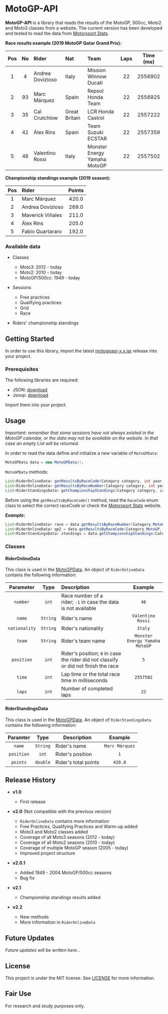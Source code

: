 # MotoGP-API

**MotoGP-API** is a library that reads the results of the MotoGP, 500cc, Moto2 and Moto3 classes from a website. 
The current version has been developed and tested to read the data from [Motorsport Stats](https://results.motorsportstats.com/series/motogp/).

**Race results example (2019 MotoGP Qatar Grand Prix):**

| Pos | No  | Rider            | Nat           | Team                         | Laps | Time (ms) |
|:---:|:---:|:---------------- |:------------- |:---------------------------- |:----:|:---------:|
| 1   | 4   | Andrea Dovizioso | Italy         | Mission Winnow Ducati        | 22   | 2556902   |
| 2   | 93  | Marc Márquez     | Spain         | Repsol Honda Team            | 22   | 2556925   |
| 3   | 35  | Cal Crutchlow    | Great Britain | LCR Honda Castrol            | 22   | 2557222   |
| 4   | 42  | Álex Rins        | Spain         | Team Suzuki ECSTAR           | 22   | 2557359   |
| 5   | 46  | Valentino Rossi  | Italy         | Monster Energy Yamaha MotoGP | 22   | 2557502   |

**Championship standings example (2019 season):**

| Pos | Rider            | Points |
|:---:|:---------------- |:------:|
| 1   | Marc Márquez     | 420.0  |
| 2   | Andrea Dovizioso | 269.0  |
| 3   | Maverick Viñales | 211.0  |
| 4   | Álex Rins        | 205.0  |
| 5   | Fabio Quartararo | 192.0  |

### Available data

* Classes
  
  * Moto3: 2012 - today
  * Moto2: 2010 - today
  * MotoGP/500cc: 1949 - today

* Sessions
  
  * Free practices
  * Qualifying practices
  * Grid
  * Race

* Riders' championship standings

## Getting Started

In order to use this library, import the latest [motogpapi-x.x.jar](https://github.com/ParsaD23/MotoGP-API/releases) release into your project.

### Prerequisites

The following libraries are required:

* JSON: [download](https://repo1.maven.org/maven2/org/json/json/20190722/json-20190722.jar)
* Jsoup: [download](https://jsoup.org/packages/jsoup-1.13.1.jar)

Import them into your project.

## Usage

*Important: remember that some sessions have not always existed in the MotoGP calendar, or the data may not be available on the website. 
In that case an empty List will be returned.*

In order to read the data define and initialize a new variable of `MotoGPData`:

```java
MotoGPData data = new MotoGPData();
```

`MotoGPData` methods:

```java
List<RiderOnlineData> getResultsByRaceCode(Category category, int year, RaceCode raceCode, Session session);
List<RiderOnlineData> getResultsByRaceNumber(Category category, int year, int raceNumber, Session session);
List<RiderStandingsData> getChampionshipStandings(Category category, int year);
```

Before using the `getResultsByRaceCode()` method, read the `RaceCode` enum class to select the correct raceCode or check the [Motorsport Stats](https://results.motorsportstats.com/series/motogp/) website.

***Example:***

```java
List<RiderOnlineData> race = data.getResultsByRaceNumber(Category.MotoGP, 2019, 1, Session.RACE);
List<RiderOnlineData> qp2 = data.getResultsByRaceCode(Category.MotoGP, 2019, RaceCode.QAT, Session.QP2)
List<RiderStandingsData> standings = data.getChampionshipStandings(Category.MotoGP, 2019);
```

### Classes

#### RiderOnlineData

This class is used in the [MotoGPData](https://github.com/ParsaD23/MotoGP-API#motogpdata).
An object of `RiderOnlineData` contains the following information:

| Parameter     | Type     | Description                                                                         | Example                        |
|:-------------:|:--------:|:----------------------------------------------------------------------------------- |:------------------------------:|
| `number`      | `int`    | Race number of a rider; `-1` in case the data is not available                      | `46`                           |
| `name`        | `String` | Rider's name                                                                        | `Valentino Rossi`              |
| `nationality` | `String` | Rider's nationality                                                                 | `Italy`                        |
| `team`        | `String` | Rider's team name                                                                   | `Monster Energy Yamaha MotoGP` |
| `position`    | `int`    | Rider's position; `0` in case the rider did not classify or did not finish the race | `5`                            |
| `time`        | `int`    | Lap time or the total race time in milliseconds                                     | `2557502`                      |
| `laps`        | `int`    | Number of completed laps                                                            | `22`                           |

#### RiderStandingsData

This class is used in the [MotoGPData](https://github.com/ParsaD23/MotoGP-API#motogpdata).
An object of `RiderStandingsData` contains the following information:

| Paramter   | Type     | Description          | Example        |
|:----------:|:--------:| -------------------- |:--------------:|
| `name`     | `String` | Rider's name         | `Marc Márquez` |
| `position` | `int`    | Rider's position     | `1`            |
| `points`   | `double` | Rider's total points | `420.0`        |

## Release History

* **v1.0**
  
  * First release

* **v2.0** (Not compatible with the previous version)
  
  * `RiderOnlineData` contains more information
  * Free Practices, Qualifying Practices and Warm-up added
  * Moto3 and Moto2 classes added
  * Coverage of all Moto3 seasons (2012 - today)
  * Coverage of all Moto2 seasons (2010 - today)
  * Coverage of multiple MotoGP season (2005 - today)
  * Improved project structure

* **v2.0.1**
  
  * Added 1949 - 2004 MotoGP/500cc seasons
  * Bug fix

* **v2.1**
  
  * Championship standings results added
  
* **v2.2**
  
  * New methods
  * More information in `RiderOnlineData`

## Future Updates

*Future updates will be written here...*

## License

This project is under the MIT license. See [LICENSE](https://github.com/ParsaD23/MotoGP-API/blob/master/LICENSE) for more information.

## Fair Use

For research and study purposes only.
